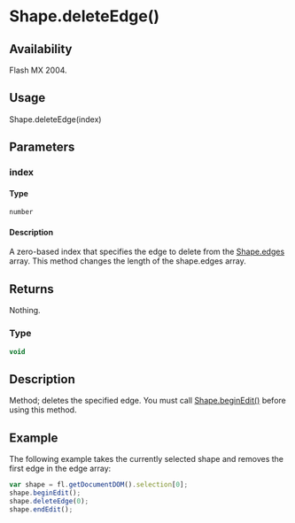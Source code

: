 # Shape.deleteEdge()

## Availability

Flash MX 2004.

## Usage

Shape.deleteEdge(index)

## Parameters

### **index**

#### Type

```typescript
number
```

#### Description

A zero-based index that specifies the edge to delete from the [Shape.edges](../Shape_object/Shape3.md) array. This method changes the length of the shape.edges array.

## Returns

Nothing.

### Type

```typescript
void
```

## Description

Method; deletes the specified edge. You must call [Shape.beginEdit()](../Shape_object/Shape.md) before using this method.

## Example

The following example takes the currently selected shape and removes the first edge in the edge array:

```javascript
var shape = fl.getDocumentDOM().selection[0];
shape.beginEdit();
shape.deleteEdge(0);
shape.endEdit();
```
